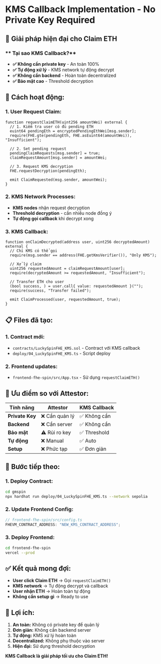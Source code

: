 # KMS Callback Implementation - No Private Key Required

## 🚀 **Giải pháp hiện đại cho Claim ETH**

### ** Tại sao KMS Callback?**

- **✅ Không cần private key** - An toàn 100%
- **✅ Tự động xử lý** - KMS network tự động decrypt
- **✅ Không cần backend** - Hoàn toàn decentralized
- **✅ Bảo mật cao** - Threshold decryption

## **🔧 Cách hoạt động:**

### **1. User Request Claim:**

```solidity
function requestClaimETH(uint256 amountWei) external {
  // 1. Kiểm tra user có đủ pending ETH
  euint64 pendingEth = encryptedPendingEthWei[msg.sender];
  require(FHE.gte(pendingEth, FHE.asEuint64(amountWei)), "Insufficient");

  // 2. Set pending request
  pendingClaimRequests[msg.sender] = true;
  claimRequestAmount[msg.sender] = amountWei;

  // 3. Request KMS decryption
  FHE.requestDecryption(pendingEth);

  emit ClaimRequested(msg.sender, amountWei);
}
```

### **2. KMS Network Processes:**

- **KMS nodes** nhận request decryption
- **Threshold decryption** - cần nhiều node đồng ý
- **Tự động gọi callback** khi decrypt xong

### **3. KMS Callback:**

```solidity
function onClaimDecrypted(address user, uint256 decryptedAmount) external {
  // Chỉ KMS có thể gọi
  require(msg.sender == address(FHE.getKmsVerifier()), "Only KMS");

  // Xử lý claim
  uint256 requestedAmount = claimRequestAmount[user];
  require(decryptedAmount >= requestedAmount, "Insufficient");

  // Transfer ETH cho user
  (bool success, ) = user.call{ value: requestedAmount }("");
  require(success, "Transfer failed");

  emit ClaimProcessed(user, requestedAmount, true);
}
```

## **📋 Files đã tạo:**

### **1. Contract mới:**

- `contracts/LuckySpinFHE_KMS.sol` - Contract với KMS callback
- `deploy/04_LuckySpinFHE_KMS.ts` - Script deploy

### **2. Frontend updates:**

- `frontend-fhe-spin/src/App.tsx` - Sử dụng `requestClaimETH()`

## **🎯 Ưu điểm so với Attestor:**

| Tính năng       | Attestor       | KMS Callback |
| --------------- | -------------- | ------------ |
| **Private Key** | ❌ Cần quản lý | ✅ Không cần |
| **Backend**     | ❌ Cần server  | ✅ Không cần |
| **Bảo mật**     | ⚠️ Rủi ro key  | ✅ Threshold |
| **Tự động**     | ❌ Manual      | ✅ Auto      |
| **Setup**       | ❌ Phức tạp    | ✅ Đơn giản  |

## **🚀 Bước tiếp theo:**

### **1. Deploy Contract:**

```bash
cd gmspin
npx hardhat run deploy/04_LuckySpinFHE_KMS.ts --network sepolia
```

### **2. Update Frontend Config:**

```typescript
// frontend-fhe-spin/src/config.ts
FHEVM_CONTRACT_ADDRESS: "NEW_KMS_CONTRACT_ADDRESS";
```

### **3. Deploy Frontend:**

```bash
cd frontend-fhe-spin
vercel --prod
```

## **✅ Kết quả mong đợi:**

- **User click Claim ETH** → Gọi `requestClaimETH()`
- **KMS network** → Tự động decrypt và callback
- **User nhận ETH** → Hoàn toàn tự động
- **Không cần setup gì** → Ready to use

## **🎉 Lợi ích:**

1. **An toàn:** Không có private key để quản lý
2. **Đơn giản:** Không cần backend server
3. **Tự động:** KMS xử lý hoàn toàn
4. **Decentralized:** Không phụ thuộc vào server
5. **Hiện đại:** Sử dụng threshold decryption

**KMS Callback là giải pháp tối ưu cho Claim ETH!**
